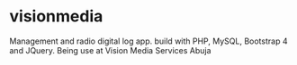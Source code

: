 # visionmedia
Management and radio digital log app. build with PHP, MySQL, Bootstrap 4 and JQuery. Being use at Vision Media Services Abuja  
